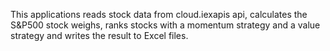 This applications reads stock data from cloud.iexapis api, calculates the S&P500
stock weighs, ranks stocks with a momentum strategy and a value strategy and writes the result
to Excel files.


